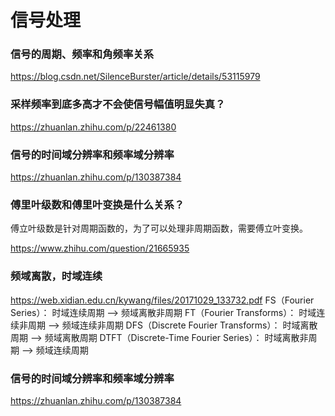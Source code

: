 # 信号处理

### 信号的周期、频率和角频率关系
https://blog.csdn.net/SilenceBurster/article/details/53115979

### 采样频率到底多高才不会使信号幅值明显失真？
https://zhuanlan.zhihu.com/p/22461380

### 信号的时间域分辨率和频率域分辨率
https://zhuanlan.zhihu.com/p/130387384

### 傅里叶级数和傅里叶变换是什么关系？
傅立叶级数是针对周期函数的，为了可以处理非周期函数，需要傅立叶变换。

https://www.zhihu.com/question/21665935

### 频域离散，时域连续
https://web.xidian.edu.cn/kywang/files/20171029_133732.pdf
FS（Fourier Series）： 时域连续周期 --> 频域离散非周期
FT（Fourier Transforms）： 时域连续非周期 --> 频域连续非周期
DFS（Discrete Fourier Transforms）： 时域离散周期 --> 频域离散周期
DTFT（Discrete-Time Fourier Series）： 时域离散非周期 --> 频域连续周期

### 信号的时间域分辨率和频率域分辨率
https://zhuanlan.zhihu.com/p/130387384

### 
















